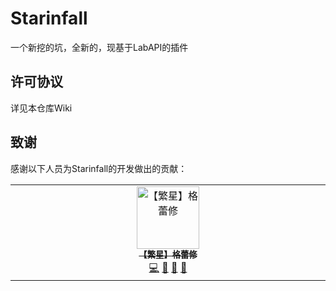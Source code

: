 # Starinfall

一个新挖的坑，全新的，现基于LabAPI的插件

## 许可协议

详见本仓库Wiki

## 致谢

感谢以下人员为Starinfall的开发做出的贡献：

<!-- ALL-CONTRIBUTORS-LIST:START - Do not remove or modify this section -->
<!-- prettier-ignore-start -->
<!-- markdownlint-disable -->
<table>
  <tbody>
    <tr>
      <td align="center" valign="top" width="14.28%"><a href="https://github.com/Griseo-bh3rd"><img src="https://avatars.githubusercontent.com/u/121101691?v=4?s=100" width="100px;" alt="【繁星】格蕾修"/><br /><sub><b>【繁星】格蕾修</b></sub></a><br /><a href="#code-Griseo-bh3rd" title="Code">💻</a> <a href="#doc-Griseo-bh3rd" title="Documentation">📖</a> <a href="#ideas-Griseo-bh3rd" title="Ideas, Planning, & Feedback">🤔</a> <a href="#maintenance-Griseo-bh3rd" title="Maintenance">🚧</a></td>
    </tr>
  </tbody>
</table>

<!-- markdownlint-restore -->
<!-- prettier-ignore-end -->

<!-- ALL-CONTRIBUTORS-LIST:END -->
